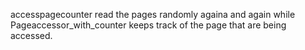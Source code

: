 accesspagecounter read the pages randomly againa and again while Pageaccessor_with_counter keeps track of the page that are being accessed.
